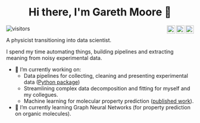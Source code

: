 <div align='center'><h1> Hi there, I'm Gareth Moore 👋</h1></div>

![visitors](https://visitor-badge.glitch.me/badge?page_id=https://github.com/GarethJMoore)
<a href="https://www.linkedin.com/in/garethjohnmoore" target="_blank" rel="nofollow"><img align="right" alt="Gareth's Linkdein" width="22px" src="https://img.icons8.com/color/48/000000/linkedin-2--v2.png" /></a><a href="https://www.instagram.com/watch_moore" target="_blank" rel="nofollow"><img align="right" alt="Gareth's Insta" width="22px" src="https://img.icons8.com/color/48/000000/instagram-new--v2.png" /></a><a href="mailto:garethjohnmoore01@gmail.com" target="_blank" rel="nofollow"><img align="right" alt="Gareth's Linkdein" width="22px" src="https://img.icons8.com/color/38/gmail-new.png" /></a>



A physicist transitioning into data scientist.

I spend my time automating things, building pipelines and extracting meaning from noisy experimental data. 

- 🔭 I’m currently working on:
  - Data pipelines for collecting, cleaning and presenting experimental data ([Python package](https://garethjmoore.github.io/Femtomat_Package/))
  - Streamlining complex data decomposition and fitting for myself and my collegues. 
  - Machine learning for molecular property prediction ([published work](https://onlinelibrary.wiley.com/doi/full/10.1002/adts.202100511)).
- 🌱 I’m currently learning Graph Neural Networks (for property prediction on organic molecules).

